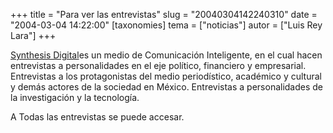 +++
title = "Para ver las entrevistas"
slug = "20040304142240310"
date = "2004-03-04 14:22:00"
[taxonomies]
tema = ["noticias"]
autor = ["Luis Rey Lara"]
+++

[Synthesis Digital](http://www.synthesisdigital.com.mx/)es un medio de
Comunicación Inteligente, en el cual hacen entrevistas a personalidades
en el eje político, financiero y empresarial. Entrevistas a los
protagonistas del medio periodístico, académico y cultural y demás
actores de la sociedad en México. Entrevistas a personalidades de la
investigación y la tecnología.

A Todas las entrevistas se puede accesar.

